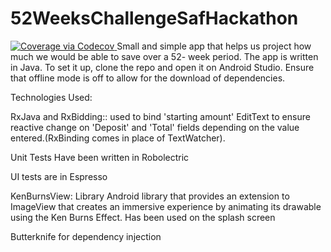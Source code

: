 # 52WeeksChallengeSafHackathon
<a href="https://codecov.io/github/rollup/rollup?branch=master">
    <img src="https://codecov.io/github/rollup/rollup/coverage.svg?branch=master" alt="Coverage via Codecov" />
  </a>
Small and simple app that helps us project how much we would be able to save over a 52-
week period. The app is written in Java. To set it up, clone the repo and open it on Android Studio.  Ensure that offline mode is off to allow 
for the download of dependencies.

Technologies Used:

RxJava and RxBidding:: used to bind 'starting amount' EditText to ensure reactive change on 
'Deposit' and 'Total' fields depending on the value entered.(RxBinding comes in place of TextWatcher).

Unit Tests Have been written in Robolectric

UI tests are in Espresso 

KenBurnsView: Library Android library that provides an extension to ImageView 
that creates an immersive experience by animating its drawable using the Ken Burns Effect.
Has been used on the splash screen

Butterknife for dependency injection
